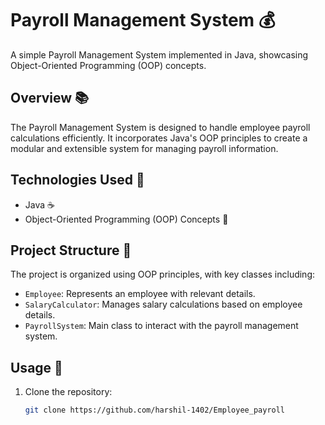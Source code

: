 # Payroll Management System 💰

A simple Payroll Management System implemented in Java, showcasing Object-Oriented Programming (OOP) concepts.

## Overview 📚

The Payroll Management System is designed to handle employee payroll calculations efficiently. It incorporates Java's OOP principles to create a modular and extensible system for managing payroll information.



## Technologies Used 🚀

- Java ☕
- Object-Oriented Programming (OOP) Concepts 🔄

## Project Structure 📂

The project is organized using OOP principles, with key classes including:

- `Employee`: Represents an employee with relevant details.
- `SalaryCalculator`: Manages salary calculations based on employee details.
- `PayrollSystem`: Main class to interact with the payroll management system.

## Usage 🚀

1. Clone the repository:

   ```bash
   git clone https://github.com/harshil-1402/Employee_payroll
